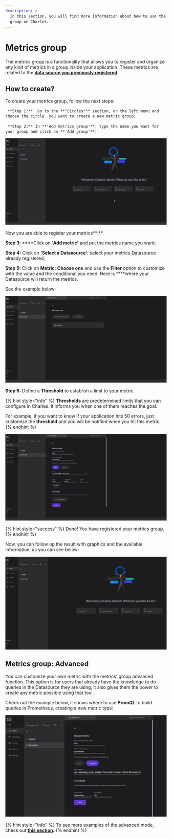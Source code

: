 ```yaml
---
description: >-
  In this section, you will find more information about how to use the metrics
  group on Charles.
---
```


# Metrics group

The metrics group is a functionality that allows you to register and organize any kind of metrics in a group inside your application. These metrics are related to the [**data source you previously registered**](../../get-started/defining-a-workspace/datasource.md)**.** 

## **How to create?**

To create your metrics group, follow the next steps: 

     **Step 1:**  Go to the **"Circles"** section, on the left menu and choose the circle  you want to create a new metric group;

     **Step 2:** In **'Add metrics group'**, type the name you want for your group and click on **'Add group'**: 

![](../../.gitbook/assets/criacaogroup%20%281%29.gif)

Now you are able to register your metrics**:**

   **Step 3**: ****Click on '**Add metric'**  and put the metrics name you want; 

   **Step 4:** Click on **'Select a Datasource':** select your metrics Datasource already registered;

  **Step 5:** Click on **Metric:**  **Choose one** and use the **Filter** option to customize with the value and the conditional you need.  Here is ****where your Datasource will return the metrics. 

See the example below: 

![](../../.gitbook/assets/metric+filter%20%281%29.gif)

   **Step 6:** Define a **Threshold** to establish a limit to your metric. 

{% hint style="info" %}
**Thresholds** are predetermined limits that you can configure in Charles. It informs you when one of them reaches the goal.

For example, if you want to know if your application hits 50 errors, just customize the **threshold** and you will be notified when you hit this metric. 
{% endhint %}

![](../../.gitbook/assets/threshold%20%281%29.gif)

{% hint style="success" %}
Done! You have registered your metrics group.
{% endhint %}

Now, you can follow up the result with graphics and the available information, as you can see below: 

![](../../.gitbook/assets/graficos%20%281%29.gif)

## **Metrics group: Advanced**

You can customize your own metric with the metrics' group advanced function. This option is for users that already have the knowledge to do queries in the Datasource they are using, it also gives them the power to create any metric possible using that tool.

Check out the example below, it shows where to use **PromQL** to build queries in Prometheus, creating a new metric type: 

![](../../.gitbook/assets/advanced%20%281%29.png)

{% hint style="info" %}
To see more examples of the advanced mode, check out [**this section**](metric-groups-to-health-monitoring.md)**.**
{% endhint %}

